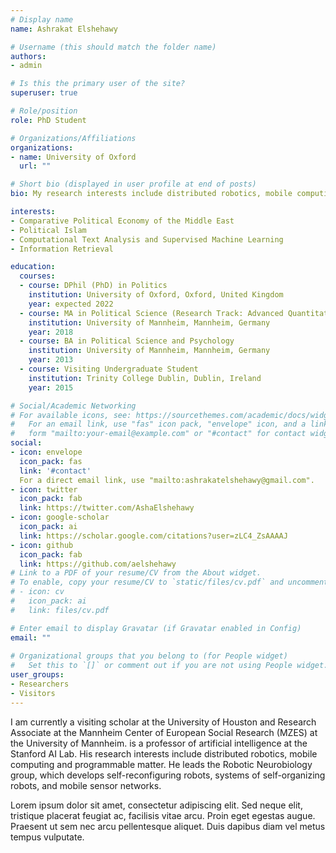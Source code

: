 ```yaml
---
# Display name
name: Ashrakat Elshehawy

# Username (this should match the folder name)
authors:
- admin

# Is this the primary user of the site?
superuser: true

# Role/position
role: PhD Student

# Organizations/Affiliations
organizations:
- name: University of Oxford
  url: ""

# Short bio (displayed in user profile at end of posts)
bio: My research interests include distributed robotics, mobile computing and programmable matter.

interests:
- Comparative Political Economy of the Middle East
- Political Islam
- Computational Text Analysis and Supervised Machine Learning
- Information Retrieval

education:
  courses:
  - course: DPhil (PhD) in Politics
    institution: University of Oxford, Oxford, United Kingdom
    year: expected 2022
  - course: MA in Political Science (Research Track: Advanced Quantitative Methods)
    institution: University of Mannheim, Mannheim, Germany
    year: 2018
  - course: BA in Political Science and Psychology
    institution: University of Mannheim, Mannheim, Germany
    year: 2013
  - course: Visiting Undergraduate Student
    institution: Trinity College Dublin, Dublin, Ireland
    year: 2015

# Social/Academic Networking
# For available icons, see: https://sourcethemes.com/academic/docs/widgets/#icons
#   For an email link, use "fas" icon pack, "envelope" icon, and a link in the
#   form "mailto:your-email@example.com" or "#contact" for contact widget.
social:
- icon: envelope
  icon_pack: fas
  link: '#contact'  
  For a direct email link, use "mailto:ashrakatelshehawy@gmail.com".
- icon: twitter
  icon_pack: fab
  link: https://twitter.com/AshaElshehawy
- icon: google-scholar
  icon_pack: ai
  link: https://scholar.google.com/citations?user=zLC4_ZsAAAAJ
- icon: github
  icon_pack: fab
  link: https://github.com/aelshehawy
# Link to a PDF of your resume/CV from the About widget.
# To enable, copy your resume/CV to `static/files/cv.pdf` and uncomment the lines below.  
# - icon: cv
#   icon_pack: ai
#   link: files/cv.pdf

# Enter email to display Gravatar (if Gravatar enabled in Config)
email: ""
  
# Organizational groups that you belong to (for People widget)
#   Set this to `[]` or comment out if you are not using People widget.  
user_groups:
- Researchers
- Visitors
---
```


I am currently a visiting scholar at the University of Houston and Research Associate at the Mannheim Center of European Social Research (MZES) at the University of Mannheim. is a professor of artificial intelligence at the Stanford AI Lab. His research interests include distributed robotics, mobile computing and programmable matter. He leads the Robotic Neurobiology group, which develops self-reconfiguring robots, systems of self-organizing robots, and mobile sensor networks.

Lorem ipsum dolor sit amet, consectetur adipiscing elit. Sed neque elit, tristique placerat feugiat ac, facilisis vitae arcu. Proin eget egestas augue. Praesent ut sem nec arcu pellentesque aliquet. Duis dapibus diam vel metus tempus vulputate. 

